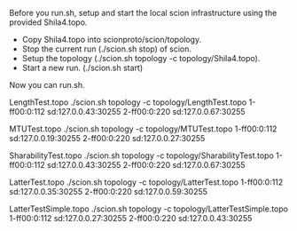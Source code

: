 Before you run.sh, setup and start the local scion infrastructure using the 
provided Shila4.topo.

- Copy Shila4.topo into scionproto/scion/topology.
- Stop the current run (./scion.sh stop) of scion.
- Setup the topology (./scion.sh topology -c topology/Shila4.topo).
- Start a new run. (./scion.sh start)

Now you can run.sh.

LengthTest.topo
./scion.sh topology -c topology/LengthTest.topo 
1-ff00:0:112 sd:127.0.0.43:30255
2-ff00:0:220 sd:127.0.0.67:30255

MTUTest.topo
./scion.sh topology -c topology/MTUTest.topo
1-ff00:0:112 sd:127.0.0.19:30255
2-ff00:0:220 sd:127.0.0.27:30255

SharabilityTest.topo
./scion.sh topology -c topology/SharabilityTest.topo
1-ff00:0:112 sd:127.0.0.43:30255
2-ff00:0:220 sd:127.0.0.67:30255

LatterTest.topo
./scion.sh topology -c topology/LatterTest.topo
1-ff00:0:112 sd:127.0.0.35:30255
2-ff00:0:220 sd:127.0.0.59:30255

LatterTestSimple.topo
./scion.sh topology -c topology/LatterTestSimple.topo
1-ff00:0:112 sd:127.0.0.27:30255
2-ff00:0:220 sd:127.0.0.43:30255
